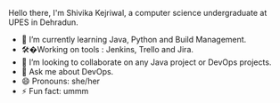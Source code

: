 
   Hello there, I'm Shivika Kejriwal, a computer science undergraduate at UPES in Dehradun.
- 🌱 I’m currently learning Java, Python and Build Management. 
- 🛠�Working on tools : Jenkins, Trello and Jira.
- 👯 I’m looking to collaborate on any Java project or DevOps projects.
- 💬 Ask me about DevOps. 
- 😄 Pronouns: she/her
- ⚡ Fun fact: ummm
